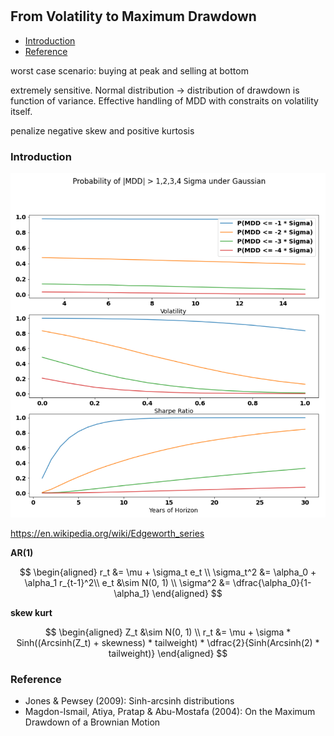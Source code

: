 #

## From Volatility to Maximum Drawdown


- [Introduction](#introduction)
- [Reference](#ref)

worst case scenario: buying at peak and selling at bottom

extremely sensitive. Normal distribution -> distribution of drawdown is function of variance. Effective handling of MDD with constraits on volatility itself. 

penalize negative skew and positive kurtosis


### Introduction <a name="introduction"></a>


![Gaussian](https://raw.githubusercontent.com/SkyBlueRW/SkyBlueRW.github.io/main/_posts/asset/mdd_gaussian.png)

https://en.wikipedia.org/wiki/Edgeworth_series

**AR(1)**

$$
\begin{aligned}
r_t &= \mu + \sigma_t e_t \\
\sigma_t^2 &= \alpha_0 + \alpha_1 r_{t-1}^2\\
e_t &\sim N(0, 1) \\
\sigma^2 &= \dfrac{\alpha_0}{1-\alpha_1}
\end{aligned}
$$


**skew kurt**

$$
\begin{aligned}
Z_t &\sim N(0, 1) \\
r_t &= \mu + \sigma * Sinh((Arcsinh(Z_t) + skewness) * tailweight) * \dfrac{2}{Sinh(Arcsinh(2) * tailweight)}
\end{aligned}
$$


### Reference <a name="ref"></a>

- Jones & Pewsey (2009): Sinh-arcsinh distributions
- Magdon-Ismail, Atiya, Pratap & Abu-Mostafa (2004): On the Maximum Drawdown of a Brownian Motion
